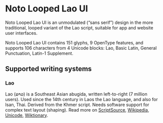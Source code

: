 
# Noto Looped Lao UI

Noto Looped Lao UI is an unmodulated (“sans serif”) design in the more traditional, looped variant of the Lao script, suitable for app and website user interfaces. 

Noto Looped Lao UI contains 151 glyphs, 9 OpenType features, and supports 106 characters from 4 Unicode blocks: Lao, Basic Latin, General Punctuation, Latin-1 Supplement.


## Supported writing systems


### Lao

Lao (ລາວ) is a Southeast Asian abugida, written left-to-right (7 million users). Used since the 14th century in Laos the Lao language, and also for Isan, Thai. Derived from the Khmer script. Needs software support for complex text layout (shaping). Read more on [ScriptSource](https://scriptsource.org/scr/Laoo), [Wikipedia](https://en.wikipedia.org/wiki/ISO_15924:Laoo), [Unicode](https://www.unicode.org/versions/Unicode13.0.0/ch16.pdf#G10988), [Wiktionary](https://en.wiktionary.org/wiki/Category:Lao_script).


